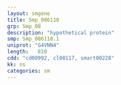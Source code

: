 ```yaml
---
layout: smgene
title: Smp_086110
grp: Smp_08
description: "hypothetical protein"
smp: Smp_086110.1
uniprot: "G4VNN4"
length:   810
cdd: "cd00992, cl00117, smart00228"
kk: ns
categories: sm
---
```

